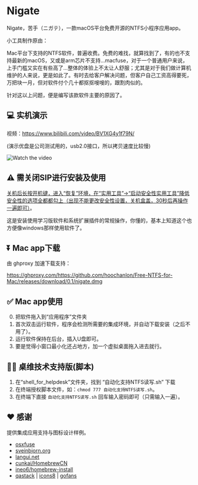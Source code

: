 # Nigate

Nigate，苦手（ニガテ），一款macOS平台免费开源的NTFS小程序应用app。

小工具制作原由：

Mac平台下支持的NTFS软件，普遍收费。免费的难找，就算找到了，有的也不支持最新的macOS，又或是arm芯片不支持...macfuse，对于一个普通用户来说，上手门槛又实在有些高了...整体的体验上不太让人舒服；尤其是对于我们做计算机维护的人来说，更是如此了。有时去给客户解决问题，但客户自己工资高得要死，万把块一月，但对软件付个几十都抠抠嗖嗖的，跟割肉似的。

针对这以上问题，便是编写该款软件主要的原因了。

## 💻 实机演示

视频：https://www.bilibili.com/video/BV1XG4y1f79N/

(演示优盘是公司测试用的，usb2.0接口，所以拷贝速度比较慢)

![Watch the video](https://fastly.jsdelivr.net/gh/hoochanlon/free-mac-ntfs/shashin/example.png)


## ⚠️ 需关闭SIP进行安装及使用

[关机后长按开机键，进入“恢复”环境，在“实用工具”->“启动安全性实用工具”降低安全性的选项全都都勾上（出现不能更改安全性设置，关机盒盖，30秒后再操作一遍即可）](https://www.pcbiji.com/212402.html)。

这是安装使用学习版软件和系统扩展插件的常规操作，你懂的，基本上知道这个也方便像windows那样使用软件了。

## ⏬ Mac app下载

由 ghproxy 加速下载支持：

https://ghproxy.com/https://github.com/hoochanlon/Free-NTFS-for-Mac/releases/download/0.1/nigate.dmg

## ✅ Mac app使用

0. 把软件拖入到“应用程序”文件夹
1. 首次双击运行软件，程序会检测所需要的集成环境，并自动下载安装（之后不用了）。
2. 运行软件保持在后台，插入U盘即可。
3. 要是觉得小窗口最小化还占地方，加一个虚拟桌面拖入进去就行。

## 🧑‍🔧 桌维技术支持版(脚本)

1. 在“shell_for_helpdesk”文件夹，找到 “自动化支持NTFS读写.sh” 下载
2. 在终端授权脚本文件，如：`chmod 777 自动化支持NTFS读写.sh`。
3. 在终端下直接 `自动化支持NTFS读写.sh` 回车输入密码即可（只需输入一遍）。

## ❤️ 感谢

提供集成应用支持与图标设计样例。

* [osxfuse](https://osxfuse.github.io)
* [sveinbjorn.org](https://sveinbjorn.org/platypus) 
* [langui.net](https://langui.net/new-file-menu/)
* [cunkai/HomebrewCN](https://gitee.com/cunkai/HomebrewCN/raw/master/Homebrew.sh)
* [ineo6/homebrew-install](https://gitee.com/ineo6/homebrew-install/raw/master/install.sh)
* [qastack](https://qastack.cn) | [icons8](https://icons8.com) | [gofans](https://gofans.cn)
